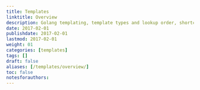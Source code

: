 ```yaml
---
title: Templates
linktitle: Overview
description: Golang templating, template types and lookup order, shortcodes, and data.
date: 2017-02-01
publishdate: 2017-02-01
lastmod: 2017-02-01
weight: 01
categories: [templates]
tags: []
draft: false
aliases: [/templates/overview/]
toc: false
notesforauthors:
---
```


